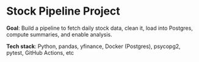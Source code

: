 # Stock Pipeline Project

**Goal**: Build a pipeline to fetch daily stock data, clean it, load into Postgres, compute summaries, and enable analysis.

**Tech stack**: Python, pandas, yfinance, Docker (Postgres), psycopg2, pytest, GitHub Actions, etc